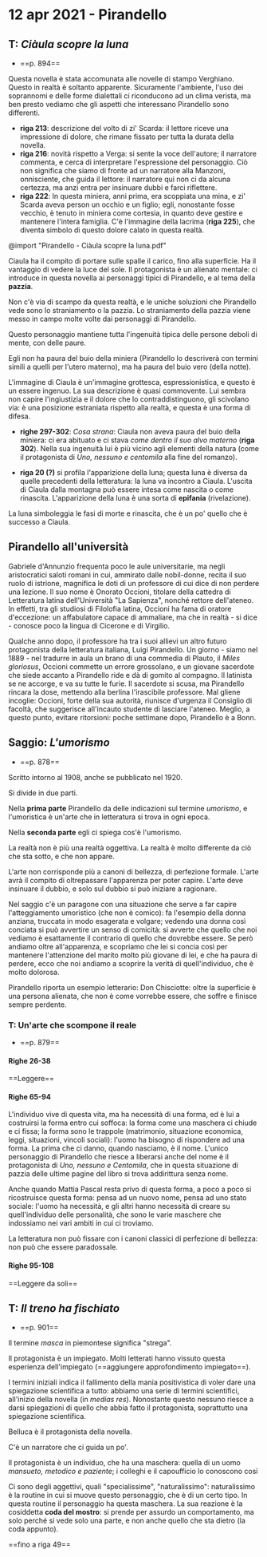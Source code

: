 # 12 apr 2021 - Pirandello

## T: _Ciàula scopre la luna_
- ==p. 894==

Questa novella è stata accomunata alle novelle di stampo Verghiano.
Questo in realtà è soltanto apparente. Sicuramente l'ambiente, l'uso dei soprannomi e delle forme dialettali ci riconducono ad un clima verista, ma ben presto vediamo che gli aspetti che interessano Pirandello sono differenti.

- **riga 213**: descrizione del volto di zi' Scarda:  il lettore riceve una impressione di dolore, che rimane fissato per tutta la durata della novella.
- **riga 216**: novità rispetto a Verga: si sente la voce dell'autore; il narratore commenta, e cerca di interpretare l'espressione del personaggio. Ciò non significa che siamo di fronte ad un narratore alla Manzoni, onnisciente, che guida il lettore: il narratore qui non ci da alcuna certezza, ma anzi entra per insinuare dubbi e farci riflettere.
- **riga 222**: In questa miniera, anni prima, era scoppiata una mina, e zi' Scarda aveva person un occhio e un figlio; egli, nonostante fosse vecchio, è tenuto in miniera come cortesia, in quanto deve gestire e mantenere l'intera famiglia.
C'è l'immagine della lacrima (**riga 225**), che diventa simbolo di questo dolore calato in questa realtà.

@import "Pirandello - Ciàula scopre la luna.pdf"

Ciaula ha il compito di portare sulle spalle il carico, fino alla superficie. Ha il vantaggio di vedere la luce del sole.
Il protagonista è un alienato mentale: ci introduce in questa novella ai personaggi tipici di Pirandello, e al tema della **pazzia**.

Non c'è via di scampo da questa realtà, e le uniche soluzioni che Pirandello vede sono lo straniamento o la pazzia. Lo straniamento della pazzia viene messo in campo molte volte dai personaggi di Pirandello.

Questo personaggio mantiene tutta l'ingenuità tipica delle persone deboli di mente, con delle paure.

Egli non ha paura del buio della miniera (Pirandello lo descriverà con termini simili a quelli per l'utero materno), ma ha paura del buio vero (della notte).

L'immagine di Ciaula è un'immagine grottesca, espressionistica, e questo è un essere ingenuo.
La sua descrizione è quasi commovente. Lui sembra non capire l'ingiustizia e il dolore che lo contraddistinguono, gli scivolano via: è una posizione estraniata rispetto alla realtà, e questa è una forma di difesa.

- **righe 297-302**: _Cosa strana_: Ciaula non aveva paura del buio della miniera: ci era abituato e ci stava _come dentro il suo alvo materno_ (**riga 302**). Nella sua ingenuità lui è più vicino agli elementi della natura (come il protagonista di _Uno, nessuno e centomila_ alla fine del romanzo).

- **riga 20 (?)** si profila l'apparizione della luna; questa luna è diversa da quelle precedenti della letteratura: la luna va incontro a Ciaula. L'uscita di Ciaula dalla montagna può essere intesa come nascita o come rinascita. L'apparizione della luna è una sorta di **epifania** (rivelazione).

La luna simboleggia le fasi di morte e rinascita, che è un po' quello che è successo a Ciaula.

## Pirandello all'università

Gabriele d'Annunzio frequenta poco le aule universitarie, ma negli aristocratici saloti romani in cui, ammirato dalle nobil-donne, recita il suo ruolo di istrione, magnifica le doti di un professore di cui dice di non perdere una lezione. Il suo nome è Onorato Occioni, titolare della cattedra di Letteratura latina dell'Università "La Sapienza", nonché rettore dell'ateneo. In effetti, tra gli studiosi di Filolofia latina, Occioni ha fama di oratore d'eccezione: un affabulatore capace di ammaliare, ma che in realtà - si dice - conosce poco la lingua di Cicerone e di Virgilio.

Qualche anno dopo, il professore ha tra i suoi allievi un altro futuro protagonista della letteratura italiana, Luigi Pirandello. Un giorno - siamo nel 1889 - nel tradurre in aula un brano di una commedia di Plauto, il *Miles gloriosus*, Occioni commette un errore grossolano, e un giovane sacerdote che siede accanto a Pirandello ride e dà di gomito al compagno. Il latinista se ne accorge, e va su tutte le furie. Il sacerdote si scusa, ma Pirandello rincara la dose, mettendo alla berlina l'irascibile professore. Mal gliene incoglie: Occioni, forte della sua autorità, riunisce d'urgenza il Consiglio di facoltà, che suggerisce all'incauto studente di lasciare l'ateneo. Meglio, a questo punto, evitare ritorsioni: poche settimane dopo, Pirandello è a Bonn.

## Saggio: *L'umorismo*
- ==p. 878==

Scritto intorno al 1908, anche se pubblicato nel 1920.

Si divide in due parti.

Nella **prima parte** Pirandello da delle indicazioni sul termine _umorismo_, e l'umoristica è un'arte che in letteratura si trova in ogni epoca.

Nella **seconda parte** egli ci spiega cos'è l'umorismo.

La realtà non è più una realtà oggettiva. La realtà è molto differente da ciò che sta sotto, e che non appare.

L'arte non corrisponde più a canoni di bellezza, di perfezione formale. L'arte avrà il compito di oltrepassare l'apparenza per poter capire. L'arte deve insinuare il dubbio, e solo sul dubbio si può iniziare a ragionare.

Nel saggio c'è un paragone con una situazione che serve a far capire l'atteggiamento umoristico (che non è comico): fa l'esempio della donna anziana, truccata in modo esagerata e volgare; vedendo una donna così conciata si può avvertire un senso di comicità: si avverte che quello che noi vediamo è esattamente il contrario di quello che dovrebbe essere. Se però andiamo oltre all'apparenza, e scopriamo che lei si concia così per mantenere l'attenzione del marito molto più giovane di lei, e che ha paura di perdere, ecco che noi andiamo a scoprire la verità di quell'individuo, che è molto dolorosa.

Pirandello riporta un esempio letterario: Don Chisciotte: oltre la superficie è una persona alienata, che non è come vorrebbe essere, che soffre e finisce sempre perdente.

### T: Un'arte che scompone il reale
- ==p. 879==

#### Righe 26-38

==Leggere==

#### Righe 65-94

L'individuo vive di questa vita, ma ha necessità di una forma, ed è lui a costruirsi la forma entro cui soffoca: la forma come una maschera ci chiude e ci fissa; la forma sono le trappole (matrimonio, situazione economica, leggi, situazioni, vincoli sociali): l'uomo ha bisogno di rispondere ad una forma.
La prima che ci danno, quando nasciamo, è il nome. L'unico personaggio di Pirandello che riesce a liberarsi anche del nome è il protagonista di _Uno, nessuno e Centomila_, che in questa situazione di pazzia delle ultime pagine del libro si trova addirittura senza nome.

Anche quando Mattia Pascal resta privo di questa forma, a poco a poco si ricostruisce questa forma: pensa ad un nuovo nome, pensa ad uno stato sociale: l'uomo ha necessità, e gli altri hanno necessità di creare su quell'individuo delle personalità, che sono le varie maschere che indossiamo nei vari ambiti in cui ci troviamo.

La letteratura non può fissare con i canoni classici di perfezione di bellezza: non può che essere paradossale.

#### Righe 95-108

==Leggere da soli==

## T: _Il treno ha fischiato_
- ==p. 901==

Il termine _masca_ in piemontese significa "strega".

Il protagonista è un impiegato. Molti letterati hanno vissuto questa esperienza dell'impiegato (==aggiungere approfondimento impiegato==).

I termini iniziali indica il fallimento della mania positivistica di voler dare una spiegazione scientifica a tutto: abbiamo una serie di termini scientifici, all'inizio della novella (in _medias res_).
Nonostante questo nessuno riesce a darsi spiegazioni di quello che abbia fatto il protagonista, soprattutto una spiegazione scientifica.

Belluca è il protagonista della novella.

C'è un narratore che ci guida un po'.

Il protagonista è un individuo, che ha una maschera: quella di un uomo _mansueto, metodico e paziente_; i colleghi e il capoufficio lo conoscono così

Ci sono degli aggettivi, quali "specialissime", "naturalissimo": naturalissimo è la routine in cui si muove questo personaggio, che è di un certo tipo. In questa routine il personaggio ha questa maschera. La sua reazione è la cosiddetta **coda del mostro**: si prende per assurdo un comportamento, ma solo perché si vede solo una parte, e non anche quello che sta dietro (la coda appunto).

==fino a riga 49==
